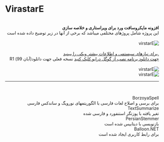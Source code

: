 # VirastarE  <br>
<div dir="rtl">
<br>
 <b>
افزونه مایکروسافت ورد برای ویراستاری و خلاصه سازی
<br></b>
این پروژه شامل پروژهای مختلفی میباشد که برخی از آنها در زیر توضیح داده شده است  
<br><br>
<img src="https://github.com/ehsan2022002/VirastarE/blob/master/screenshot5.png" alt="virstarE">
<br>
<br>
<a href="https://github.com/ehsan2022002/VirastarE/wiki"> .برای نیازهای سیستمی و اطلاعات بیشتر ویکی را ببینید </a>
<br>
<a href="https://drive.google.com/drive/folders/1c2RWBh_fSDccuryOnqa8Bwzn6sMdLJNO?usp=sharing"> جهت دانلود برنامه نصب از گوگل درایو کلیک کنید</a>  
نسخه فعلی جهت دانلود(آبان 99)  R1
<br>
<br>
<img src="https://github.com/ehsan2022002/VirastarE/blob/master/screenshot3.png" alt="virstarE">
<br>
<img src="https://github.com/ehsan2022002/VirastarE/blob/master/screenshot4.png" alt="virstarE">
<br>

<hr>
<br>


BorzoyaSpell <br>
 برای برسی و اصلاح لغات فارسی با الگوریتمهای  نورویگ و ساندکس فارسی
 <br>
TextSummarize<br>
تغیر یافته با پوزتگر استنفورد و فارسی شده
<br>
PersianStemmer<br>
بازنویسی با دیتابیس شده است<br>
Balloon.NET<br>
برای رابط کاربری ایجاد شده است
<br>
</div>
